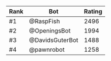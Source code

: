 Rank|Bot|Rating
---|---|---
#1|@RaspFish|2496
#2|@OpeningsBot|1994
#3|@DavidsGuterBot|1488
#4|@pawnrobot|1258

